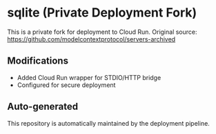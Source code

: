 # sqlite (Private Deployment Fork)

This is a private fork for deployment to Cloud Run.
Original source: https://github.com/modelcontextprotocol/servers-archived

## Modifications
- Added Cloud Run wrapper for STDIO/HTTP bridge
- Configured for secure deployment

## Auto-generated
This repository is automatically maintained by the deployment pipeline.
